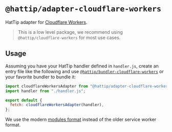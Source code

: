 # `@hattip/adapter-cloudflare-workers`

HatTip adapter for [Cloudflare Workers](https://workers.cloudflare.com).

> This is a low level package, we recommend using `@hattip/cloudflare-workers` for most use cases.

## Usage

Assuming you have your HatTip handler defined in `handler.js`, create an entry file like the following and use [`@hattip/bundler-cloudflare-workers`](../bundler-cloudflare-workers) or your favorite bundler to bundle it:

```js
import cloudflareWorkersAdapter from "@hattip/adapter-cloudflare-workers";
import handler from "./handler.js";

export default {
  fetch: cloudflareWorkersAdapter(handler),
};
```

We use the modern [modules format](https://blog.cloudflare.com/workers-javascript-modules) instead of the older service worker format.
